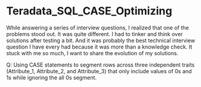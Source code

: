 # Teradata_SQL_CASE_Optimizing

While answering a series of interview questions, I realized that one of the problems stood out. It was quite different. I had to tinker and think over solutions after testing a bit. And it was probably the best technical interview question I have every had because it was more than a knowledge check. It stuck with me so much, I want to share the evolution of my solutions.

Q: Using CASE statements to segment rows across three independent traits (Attribute_1, Attribute_2, and Attribute_3) that only include values of 0s and 1s while ignoring the all 0s segment.
